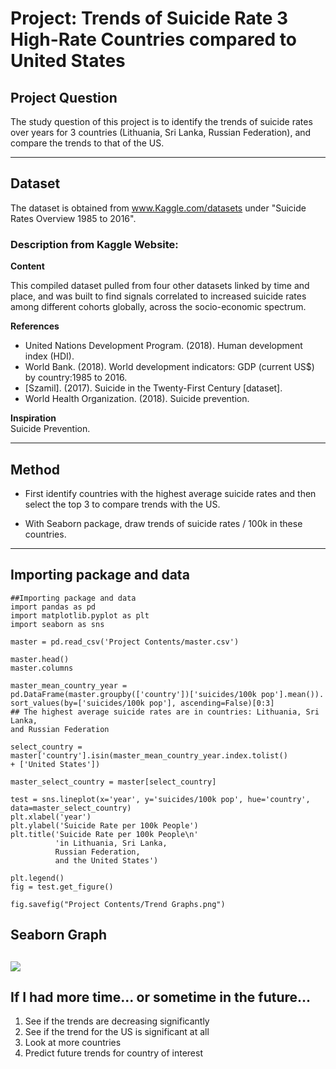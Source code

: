 # Project: Trends of Suicide Rate 3 High-Rate Countries compared to United States



## Project Question
The study question of this project is to identify the trends of suicide rates over years for 3 countries (Lithuania, Sri Lanka, Russian Federation), and compare the trends to that of the US.

--------------------------------------------------------------------------------------------------------------------

## Dataset
The dataset is obtained from www.Kaggle.com/datasets under "Suicide Rates Overview 1985 to 2016".

### Description from Kaggle Website:
**Content**  

This compiled dataset pulled from four other datasets linked by time and place, and was built to find signals correlated to increased suicide rates among different cohorts globally, across the socio-economic spectrum.  

**References**
* United Nations Development Program. (2018). Human development index (HDI).
* World Bank. (2018). World development indicators: GDP (current US$) by country:1985 to 2016.
* [Szamil]. (2017). Suicide in the Twenty-First Century [dataset].
* World Health Organization. (2018). Suicide prevention.  

**Inspiration**  
Suicide Prevention.

---------------------------------------------------------------------------------------------------------------

## Method
* First identify countries with the highest average suicide rates and then select the top 3 to compare trends with the US.

* With Seaborn package, draw trends of suicide rates / 100k in these countries.
--------------------------------------------------------------------------------------------------------------

## Importing package and data
```
##Importing package and data
import pandas as pd
import matplotlib.pyplot as plt
import seaborn as sns

master = pd.read_csv('Project Contents/master.csv')

master.head()
master.columns

master_mean_country_year = 
pd.DataFrame(master.groupby(['country'])['suicides/100k pop'].mean()).
sort_values(by=['suicides/100k pop'], ascending=False)[0:3]
## The highest average suicide rates are in countries: Lithuania, Sri Lanka, 
and Russian Federation

select_country = master['country'].isin(master_mean_country_year.index.tolist() 
+ ['United States'])

master_select_country = master[select_country]

test = sns.lineplot(x='year', y='suicides/100k pop', hue='country', 
data=master_select_country)
plt.xlabel('year')
plt.ylabel('Suicide Rate per 100k People')
plt.title('Suicide Rate per 100k People\n'
          'in Lithuania, Sri Lanka, 
          Russian Federation, 
          and the United States')
          
plt.legend()
fig = test.get_figure()

fig.savefig("Project Contents/Trend Graphs.png")
```

## Seaborn Graph
![](https://raw.githubusercontent.com/biof309/spring2019-solo-project-lai1737/master/Project%20Contents/Trend%20Graphs.png)
-------------------------------------------------------------------------------------------------------------------------
## If I had more time... or sometime in the future...
1. See if the trends are decreasing significantly
2. See if the trend for the US is significant at all
3. Look at more countries
4. Predict future trends for country of interest

